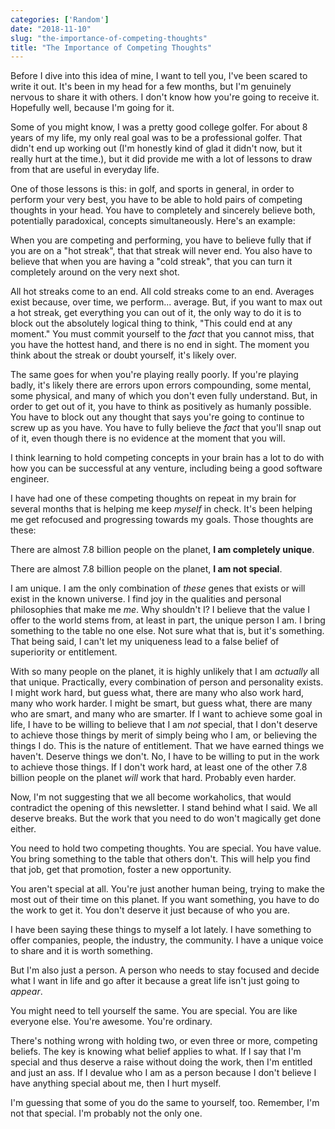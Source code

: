 ```yaml
---
categories: ['Random']
date: "2018-11-10"
slug: "the-importance-of-competing-thoughts"
title: "The Importance of Competing Thoughts"
---
```


Before I dive into this idea of mine, I want to tell you, I've been scared to write it out. It's been in my head for a few months, but I'm genuinely nervous to share it with others. I don't know how you're going to receive it. Hopefully well, because I'm going for it.

Some of you might know, I was a pretty good college golfer. For about 8 years of my life, my only real goal was to be a professional golfer. That didn't end up working out (I'm honestly kind of glad it didn't now, but it really hurt at the time.), but it did provide me with a lot of lessons to draw from that are useful in everyday life.

One of those lessons is this: in golf, and sports in general, in order to perform your very best, you have to be able to hold pairs of competing thoughts in your head. You have to completely and sincerely believe both, potentially paradoxical, concepts simultaneously. Here's an example:

When you are competing and performing, you have to believe fully that if you are on a "hot streak", that that streak will never end. You also have to believe that when you are having a "cold streak", that you can turn it completely around on the very next shot.

All hot streaks come to an end. All cold streaks come to an end. Averages exist because, over time, we perform... average. But, if you want to max out a hot streak, get everything you can out of it, the only way to do it is to block out the absolutely logical thing to think, "This could end at any moment." You must commit yourself to the _fact_ that you cannot miss, that you have the hottest hand, and there is no end in sight. The moment you think about the streak or doubt yourself, it's likely over.

The same goes for when you're playing really poorly. If you're playing badly, it's likely there are errors upon errors compounding, some mental, some physical, and many of which you don't even fully understand. But, in order to get out of it, you have to think as positively as humanly possible. You have to block out any thought that says you're going to continue to screw up as you have. You have to fully believe the _fact_ that you'll snap out of it, even though there is no evidence at the moment that you will.

I think learning to hold competing concepts in your brain has a lot to do with how you can be successful at any venture, including being a good software engineer.

I have had one of these competing thoughts on repeat in my brain for several months that is helping me keep _myself_ in check. It's been helping me get refocused and progressing towards my goals. Those thoughts are these:

There are almost 7.8 billion people on the planet, **I am completely unique**.

There are almost 7.8 billion people on the planet, **I am not special**.

I am unique. I am the only combination of _these_ genes that exists or will exist in the known universe. I find joy in the qualities and personal philosophies that make me _me_. Why shouldn't I? I believe that the value I offer to the world stems from, at least in part, the unique person I am. I bring something to the table no one else. Not sure what that is, but it's something. That being said, I can't let my uniqueness lead to a false belief of superiority or entitlement.

With so many people on the planet, it is highly unlikely that I am _actually_ all that unique. Practically, every combination of person and personality exists. I might work hard, but guess what, there are many who also work hard, many who work harder. I might be smart, but guess what, there are many who are smart, and many who are smarter. If I want to achieve some goal in life, I have to be willing to believe that I am _not_ special, that I don't deserve to achieve those things by merit of simply being who I am, or believing the things I do. This is the nature of entitlement. That we have earned things we haven't. Deserve things we don't. No, I have to be willing to put in the work to achieve those things. If I don't work hard, at least one of the other 7.8 billion people on the planet _will_ work that hard. Probably even harder.

Now, I'm not suggesting that we all become workaholics, that would contradict the opening of this newsletter. I stand behind what I said. We all deserve breaks. But the work that you need to do won't magically get done either.

You need to hold two competing thoughts. You are special. You have value. You bring something to the table that others don't. This will help you find that job, get that promotion, foster a new opportunity.

You aren't special at all. You're just another human being, trying to make the most out of their time on this planet. If you want something, you have to do the work to get it. You don't deserve it just because of who you are.

I have been saying these things to myself a lot lately. I have something to offer companies, people, the industry, the community. I have a unique voice to share and it is worth something.

But I'm also just a person. A person who needs to stay focused and decide what I want in life and go after it because a great life isn't just going to _appear_.

You might need to tell yourself the same. You are special. You are like everyone else. You're awesome. You're ordinary.

There's nothing wrong with holding two, or even three or more, competing beliefs. The key is knowing what belief applies to what. If I say that I'm special and thus deserve a raise without doing the work, then I'm entitled and just an ass. If I devalue who I am as a person because I don't believe I have anything special about me, then I hurt myself.

I'm guessing that some of you do the same to yourself, too. Remember, I'm not that special. I'm probably not the only one.

